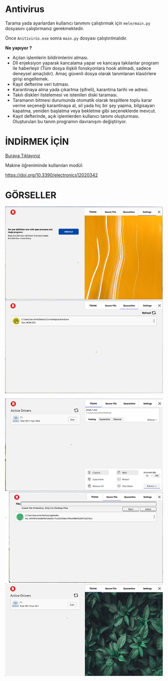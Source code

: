 # Antivirus

Tarama yada ayarlardan kullanıcı tanımını çalıştırmak için `mele/main.py` dosyasını çalıştırmanız gerekmektedir.

Önce `Anitivirüs.exe` sonra `main.py` dosyası çalıştırılmalıdır.



**Ne yapıyor ?**

- Açılan işlemlerin bildirimlerini alması.
- Dll enjeksiyon yaparak kancalama yapar ve kancaya takılanlar program ile haberleşir (Tüm dosya ilişkili fonskyonlara hook atılmadı, sadece deneysel amaçlıdır). Amaç güvenli dosya olarak tanımlanan klasörlere girişi engellemek.
- Kayıt defterine veri tutması.
- Karantinaya alma yada çıkartma (şifreli), karantina tarihi ve adresi.
- Takılı diskleri listelemesi ve istenilen diski taraması.
- Taramanın bitmesi durumunda otomatik olarak tespitlere toplu karar verme seçeneği karantinaya al, sil yada hiç bir şey yapma, bilgisayarı kapatma, yeniden başlatma veya bekletme gibi seçeneklerde mevcut.
- Kayıt defterinde, açık işlemlerden kullanıcı tanımı oluşturması. Oluşturulan bu tanım programın davranışını değiştiriyor.

# **İNDİRMEK İÇİN**
[Buraya Tıklayınız](https://github.com/Karuulme/antivirus/releases/tag/2023.1.0) 

Makine öğreniminde kullanılan modül:

https://doi.org/10.3390/electronics12020342


# **GÖRSELLER**
<img src="1689536717968.jpeg"  width="505"  /><img src="1689536718308.jpeg"  width="505"  />

<img src="1689536718325.jpeg"  width="505"  /><img src="1689536718425.jpeg"  width="505"  />
<img src="1689536718917.jpeg"  width="505"  />

